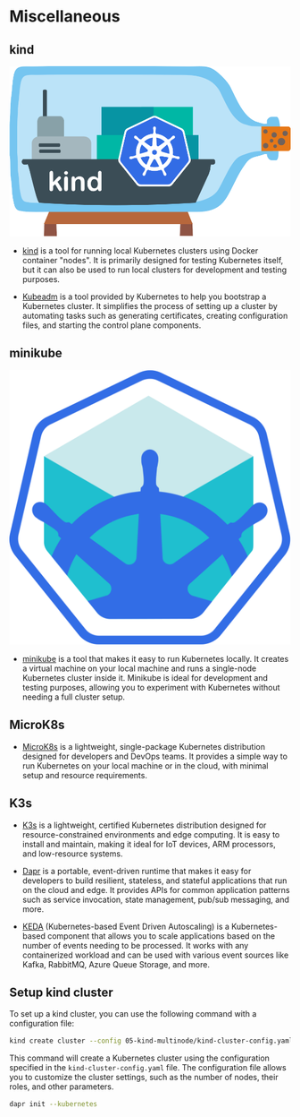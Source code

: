 # Miscellaneous

## kind

![kind logo](../assets/kind.png)

- [kind](https://kind.sigs.k8s.io/) is a tool for running local Kubernetes clusters using Docker container "nodes". It is primarily designed for testing Kubernetes itself, but it can also be used to run local clusters for development and testing purposes.

- [Kubeadm](https://kubernetes.io/docs/setup/production-environment/tools/kubeadm/) is a tool provided by Kubernetes to help you bootstrap a Kubernetes cluster. It simplifies the process of setting up a cluster by automating tasks such as generating certificates, creating configuration files, and starting the control plane components.

## minikube

![minikube](../assets/minikube.svg)

- [minikube](https://minikube.sigs.k8s.io/docs/) is a tool that makes it easy to run Kubernetes locally. It creates a virtual machine on your local machine and runs a single-node Kubernetes cluster inside it. Minikube is ideal for development and testing purposes, allowing you to experiment with Kubernetes without needing a full cluster setup.

## MicroK8s

- [MicroK8s](https://microk8s.io/) is a lightweight, single-package Kubernetes distribution designed for developers and DevOps teams. It provides a simple way to run Kubernetes on your local machine or in the cloud, with minimal setup and resource requirements.

## K3s

- [K3s](https://k3s.io/) is a lightweight, certified Kubernetes distribution designed for resource-constrained environments and edge computing. It is easy to install and maintain, making it ideal for IoT devices, ARM processors, and low-resource systems.

- [Dapr](https://www.dapr.io/) is a portable, event-driven runtime that makes it easy for developers to build resilient, stateless, and stateful applications that run on the cloud and edge. It provides APIs for common application patterns such as service invocation, state management, pub/sub messaging, and more.

- [KEDA](https://keda.sh/) (Kubernetes-based Event Driven Autoscaling) is a Kubernetes-based component that allows you to scale applications based on the number of events needing to be processed. It works with any containerized workload and can be used with various event sources like Kafka, RabbitMQ, Azure Queue Storage, and more.

## Setup kind cluster

To set up a kind cluster, you can use the following command with a configuration file:

```bash
kind create cluster --config 05-kind-multinode/kind-cluster-config.yaml
```

This command will create a Kubernetes cluster using the configuration specified in the `kind-cluster-config.yaml` file. The configuration file allows you to customize the cluster settings, such as the number of nodes, their roles, and other parameters.

```bash
dapr init --kubernetes
```
